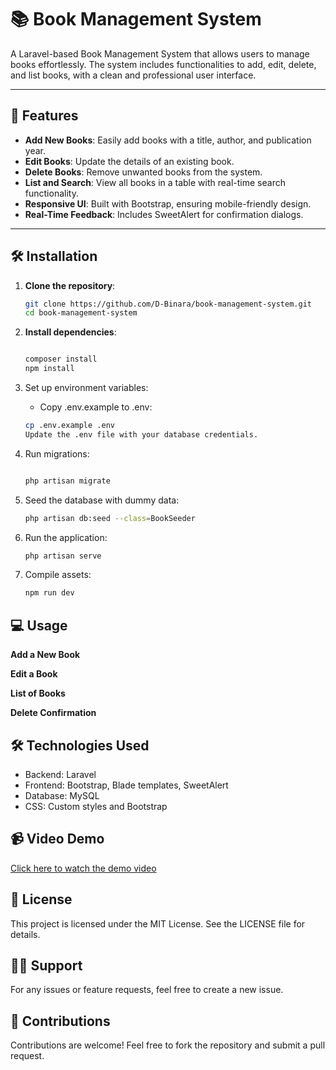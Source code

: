 # 📚 Book Management System

A Laravel-based Book Management System that allows users to manage books effortlessly. The system includes
functionalities to add, edit, delete, and list books, with a clean and professional user interface.

---

## 🔧 Features

- **Add New Books**: Easily add books with a title, author, and publication year.
- **Edit Books**: Update the details of an existing book.
- **Delete Books**: Remove unwanted books from the system.
- **List and Search**: View all books in a table with real-time search functionality.
- **Responsive UI**: Built with Bootstrap, ensuring mobile-friendly design.
- **Real-Time Feedback**: Includes SweetAlert for confirmation dialogs.

---

## 🛠️ Installation

1. **Clone the repository**:
   ```bash
   git clone https://github.com/D-Binara/book-management-system.git
   cd book-management-system

2. **Install dependencies**:
   ```bash

   composer install
   npm install

3. Set up environment variables:

   - Copy .env.example to .env:
    ```bash
   cp .env.example .env
   Update the .env file with your database credentials.

4. Run migrations:

    ```bash

    php artisan migrate

5. Seed the database with dummy data:

    ```bash
    php artisan db:seed --class=BookSeeder

6. Run the application:

    ```bash
    php artisan serve

7. Compile assets:

    ```bash
    npm run dev

## 💻 Usage

**Add a New Book**

**Edit a Book**

**List of Books**

**Delete Confirmation**

## 🛠️ Technologies Used
- Backend: Laravel
- Frontend: Bootstrap, Blade templates, SweetAlert
- Database: MySQL
- CSS: Custom styles and Bootstrap

## 📹 Video Demo
[Click here to watch the demo video](readmeDemo/demo.mp4)


## 📄 License
This project is licensed under the MIT License. See the LICENSE file for details.

## 🙋‍♂️ Support
For any issues or feature requests, feel free to create a new issue.

## 🎉 Contributions
Contributions are welcome! Feel free to fork the repository and submit a pull request.
